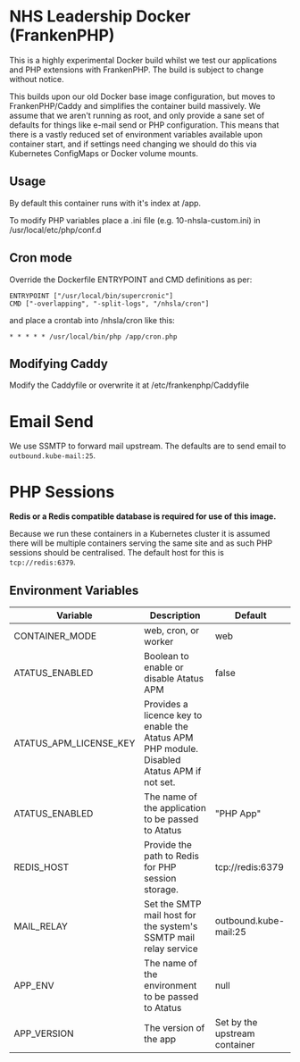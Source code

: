 # NHS Leadership Docker (FrankenPHP)

This is a highly experimental Docker build whilst we test our applications
and PHP extensions with FrankenPHP. The build is subject to change without notice.

This builds upon our old Docker base image configuration, but moves to FrankenPHP/Caddy and
simplifies the container build massively. We assume that we aren't running as root, and only
provide a sane set of defaults for things like e-mail send or PHP configuration. This means
that there is a vastly reduced set of environment variables available upon container start,
and if settings need changing we should do this via Kubernetes ConfigMaps or Docker volume
mounts.

## Usage

By default this container runs with it's index at /app.

To modify PHP variables place a .ini file (e.g. 10-nhsla-custom.ini) in /usr/local/etc/php/conf.d

## Cron mode
Override the Dockerfile ENTRYPOINT and CMD definitions as per:

```
ENTRYPOINT ["/usr/local/bin/supercronic"]
CMD ["-overlapping", "-split-logs", "/nhsla/cron"]
```

and place a crontab into /nhsla/cron like this:

```
* * * * * /usr/local/bin/php /app/cron.php
```


## Modifying Caddy

Modify the Caddyfile or overwrite it at /etc/frankenphp/Caddyfile


# Email Send

We use SSMTP to forward mail upstream. The defaults are to send email to `outbound.kube-mail:25`.


# PHP Sessions

**Redis or a Redis compatible database is required for use of this image.**

Because we run these containers in a Kubernetes cluster it is assumed there will be multiple containers
serving the same site and as such PHP sessions should be centralised. The default host for this is `tcp://redis:6379`.

## Environment Variables

|Variable      |Description      |Default      |
| ------------ | --------------- | ----------- |
|CONTAINER_MODE | web, cron, or worker | web |
|ATATUS_ENABLED | Boolean to enable or disable Atatus APM | false |
|ATATUS_APM_LICENSE_KEY |Provides a licence key to enable the Atatus APM PHP module. Disabled Atatus APM if not set. | |
|ATATUS_ENABLED | The name of the application to be passed to Atatus | "PHP App" |
|REDIS_HOST | Provide the path to Redis for PHP session storage. | tcp://redis:6379 |
|MAIL_RELAY | Set the SMTP mail host for the system's SSMTP mail relay service | outbound.kube-mail:25 |
|APP_ENV | The name of the environment to be passed to Atatus | null |
|APP_VERSION | The version of the app | Set by the upstream container |